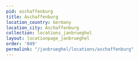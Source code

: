 ```yaml
---
pid: aschaffenburg
title: Aschaffenburg
location_country: Germany
location_city: Aschaffenburg
collection: locations_janbrueghel
layout: locationpage_janbrueghel
order: '049'
permalink: "/janbrueghel/locations/aschaffenburg"
---
```

